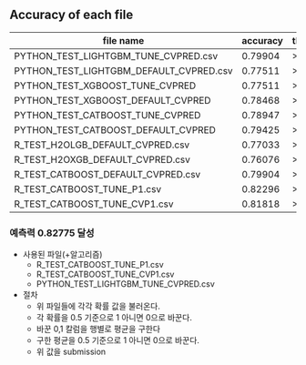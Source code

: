 ## Accuracy of each file 

|  file name | accuracy | threshold |
| ------------ | ------------ | ------------ |
|  PYTHON_TEST_LIGHTGBM_TUNE_CVPRED.csv | 0.79904 | >0.5 |
|  PYTHON_TEST_LIGHTGBM_DEFAULT_CVPRED.csv | 0.77511 | >0.5 |
| PYTHON_TEST_XGBOOST_TUNE_CVPRED | 0.77511 | >0.5 |
| PYTHON_TEST_XGBOOST_DEFAULT_CVPRED | 0.78468 | >0.5 |
| PYTHON_TEST_CATBOOST_TUNE_CVPRED | 0.78947 | >0.5 |
| PYTHON_TEST_CATBOOST_DEFAULT_CVPRED | 0.79425 | >0.5 |
|  R_TEST_H2OLGB_DEFAULT_CVPRED.csv | 0.77033  | >0.5 |
|  R_TEST_H2OXGB_DEFAULT_CVPRED.csv | 0.76076  | >0.5 |
|  R_TEST_CATBOOST_DEFAULT_CVPRED.csv | 0.79904  | >0.5 |
|  R_TEST_CATBOOST_TUNE_P1.csv | 0.82296 | >0.5 |
|  R_TEST_CATBOOST_TUNE_CVP1.csv | 0.81818 | >0.5 |



### 예측력 0.82775 달성

* 사용된 파일(+알고리즘)
  * R_TEST_CATBOOST_TUNE_P1.csv
  * R_TEST_CATBOOST_TUNE_CVP1.csv
  * PYTHON_TEST_LIGHTGBM_TUNE_CVPRED.csv
* 절차
  * 위 파일들에 각각 확률 값을 불러온다.
  * 각 확률을 0.5 기준으로 1 아니면 0으로 바꾼다.
  * 바꾼 0,1 칼럼을 행별로 평균을 구한다
  * 구한 평균을 0.5 기준으로 1 아니면 0으로 바꾼다.
  * 위 값을 submission